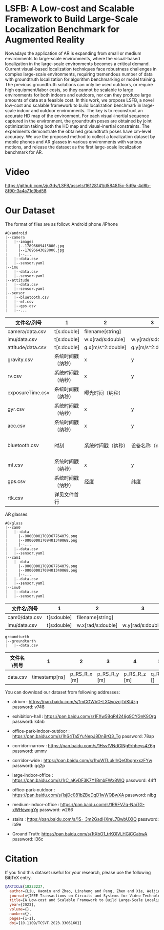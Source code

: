 # LSFB: A Low-cost and Scalable Framework to Build Large-Scale Localization Benchmark for Augmented Reality
Nowadays the application of AR is expanding from small or medium environments to large-scale environments, where the visual-based localization in the large-scale environments becomes a critical demand. Current visual-based localization techniques face robustness challenges in complex large-scale environments, requiring tremendous number of data with groundtruth localization for algorithm benchmarking or model training. The previous groundtruth solutions can only be used outdoors, or require high equipment/labor costs, so they cannot be scalable to large environments for both indoors and outdoors, nor can they produce large amounts of data at a feasible cost. In this work, we propose LSFB, a novel low-cost and scalable framework to build localization benchmark in large-scale indoor and outdoor environments. The key is to reconstruct an accurate HD map of the environment. For each visual-inertial sequence captured in the environment, the groundtruth poses are obtained by joint optimization taking both the HD map and visual-inertial constraints. The experiments demonstrate the obtained groundtruth poses have cm-level accuracy. We use the proposed method to collect a localization dataset by mobile phones and AR glasses in various environments with various motions, and release the dataset as the first large-scale localization benchmark for AR.

# Video
https://github.com/zju3dv/LSFB/assets/16128141/d5848f5c-5d9a-4d8b-8f90-3a4a71c9bd58

# Our Dataset
The format of files are as follow:
Android phone /iPhone
```shell
A0/android
|--camera
|   |--images
|     |--17896609415000.jpg
|     |--17896643028000.jpg
|     |--...
|   |--data.csv
|   |--sensor.yaml
|--imu
|   |--data.csv
|   |--sensor.yaml
|--attitude
|   |--data.csv
|   |--sensor.yaml
|--sensor
|   |--bluetooth.csv
|   |--mf.csv
|   |--gps.csv
|   |--...

```
| 文件名\列号      | 1                  | 2                  | 3                | 4    | 5          | 6          | 7          | 8        | 9    | 10         |
| ---------------- | ------------------ | ------------------ | ---------------- | ---- | ---------- | ---------- | ---------- | -------- | ---- | ---------- |
| camera/data.csv  | t[s:double]   | filename[string]        |                  |      |            |            |            |          |      |            |
| imu/data.csv     | t[s:double]  | w.x[rad/s:double]   |  w.y[rad/s:double]  |   w.z[rad/s:double]     | a.x[m/s^2:double]   |   a.y[m/s^2:double]   |   a.z[m/s^2:double]   |      |            |
| attitude/data.csv  | t[s:double]  | g.x[m/s^2:double]   |  g.y[m/s^2:double] | g.z[m/s^2:double]     |    rv.x[double]        |   rv.y[double]         |     rv.z[double]       |  rv.w[double]        |      |            |
| gravity.csv      | 系统时间戳（纳秒） | x                  | y                | z    |            |            |            |          |      |            |
| rv.csv           | 系统时间戳（纳秒） | x                  | y                | z    | w          | 精确度     |            |          |      |            |
| exposureTime.csv | 系统时间戳（纳秒） | 曝光时间（纳秒）   |                  |      |            |            |            |          |      |            |
| gyr.csv          | 系统时间戳（纳秒） | x                  | y                | z    |            |            |            |          |      |            |
| acc.csv          | 系统时间戳（纳秒） | x                  | y                | z    |            |            |            |          |      |            |
| bluetooth.csv    | 时刻               | 系统时间戳（纳秒） | 设备名称（null） | uuid | major      | minor      | （null）   | （null） | rssi | 1970时间戳 |
| mf.csv           | 系统时间戳（纳秒） | x                  | y                | z    | 精确度     |            |            |          |      |            |
| gps.csv          | 系统时间戳（纳秒） | 经度               | 纬度             | 高度 | 水平精确度 | 竖直精确度 | 1970时间戳 |          |      |            |
| rtk.csv          | 详见文件首行       |                    |                  |      |            |            |            |          |      |            |

AR glasses
```shell
A0/glass
|--cam0
|   |--data
|     |--00000001709367764079.png
|     |--00000001709401349068.png
|     |--...
|   |--data.csv
|   |--sensor.yaml
|--cam1
|   |--data
|     |--00000001709367764079.png
|     |--00000001709401349068.png
|     |--...
|   |--data.csv
|   |--sensor.yaml
|--imu0
|   |--data.csv
|   |--sensor.yaml

```
| 文件名\列号      | 1                  | 2                  | 3                | 4    | 5          | 6          | 7          |
| ---------------- | ------------------ | ------------------ | ---------------- | ---- | ---------- | ---------- | ---------- | 
| cam0/data.csv  | t[s:double]   | filename[string]        |                  |      |            |            |            |        
| imu/data.csv     | t[s:double]  | w.x[rad/s:double]   |  w.y[rad/s:double]  |   w.z[rad/s:double]     | a.x[m/s^2:double]   |   a.y[m/s^2:double]   |   a.z[m/s^2:double]   |    

```shell
groundturth
|--groundturth
|   |--data.csv
```

| 文件名\列号      | 1                  | 2                  | 3                | 4    | 5          | 6          | 7          | 8        | 9    | 10         |
| ---------------- | ------------------ | ------------------ | ---------------- | ---- | ---------- | ---------- | ---------- | -------- | ---- | ---------- |
|data.csv|timestamp[ns]| p_RS_R_x [m]| p_RS_R_y [m]| p_RS_R_z [m]|q_RS_w []| q_RS_x []| q_RS_y []| q_RS_z []| v_RS_R_x [m s^-1]| v_RS_R_y [m s^-1]| v_RS_R_z [m s^-1]| b_w_RS_S_x [rad s^-1]| b_w_RS_S_y [rad s^-1]| b_w_RS_S_z [rad s^-1]| b_a_RS_S_x [m s^-2]| b_a_RS_S_y [m s^-2]| b_a_RS_S_z [m s^-2]|





You can download our dataset from following addresses:

- atrium  : https://pan.baidu.com/s/1mCGWbO-LXQvozcjTdKl4zg  password: v748      
- exhibition-hall  : https://pan.baidu.com/s/1FXw5BqR4246g9CYGnK9Org  password: k4nb       
- office-park-indoor-outdoor  : https://pan.baidu.com/s/1hS4Ta5YuNepJ8DnBrQ3_Tg  password: 78ap
- corridor-narrow  : https://pan.baidu.com/s/1HsvfVNdGINg9rhheys4Z6g  password: ummv
- corridor-wide   : https://pan.baidu.com/s/1huWTLukIlrQeObgmxxzFYw  password: qq2p
- large-indoor-office : https://pan.baidu.com/s/1rC_aKvDF3K7Y1BmbFWx8WQ  password: 44ff     
- office-park-outdoor  : https://pan.baidu.com/s/1sjDc081bZBeDqD1wWQBwXA  password: nlbg
- medium-indoor-office   : https://pan.baidu.com/s/1RRFVZq-NaiTG-xWHewqgYg  password: w266 
- stairs  : https://pan.baidu.com/s/1S-_3m2GadHXreL7BwbUXIQ  password: ib9e

- Ground Truth: https://pan.baidu.com/s/1tXbO1_trKOlVLHGiCCabwA  password: l36c


# Citation

If you find this dataset useful for your research, please use the following BibTeX entry.

```bibtex
@ARTICLE{10223237,
  author={Liu, Haomin and Zhao, Linsheng and Peng, Zhen and Xie, Weijian and Jiang, Mingxuan and Zha, Hongbin and Bao, Hujun and Zhang, Guofeng},
  journal={IEEE Transactions on Circuits and Systems for Video Technology}, 
  title={A Low-cost and Scalable Framework to Build Large-Scale Localization Benchmark for Augmented Reality}, 
  year={2023},
  volume={},
  number={},
  pages={1-1},
  doi={10.1109/TCSVT.2023.3306160}}
```
